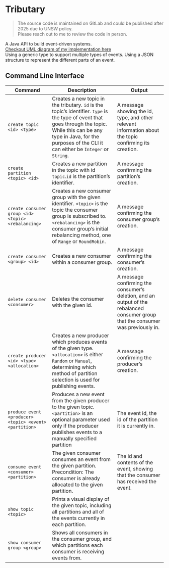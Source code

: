# Tributary
> The source code is maintained on GitLab and could be published after 2025 due to UNSW policy. </br>
Please reach out to me to review the code in person.

A Java API to build event-driven systems. <br/>
[Checkout UML diagram of my implementation here](https://drive.google.com/file/d/1RplnTzt38UexT7zDhYWakjefp2hCob3S/view?usp=sharing) <br/>
Using a generic type to support multiple types of events.
Using a JSON structure to represent the different parts of an event. <br/>

## Command Line Interface
| Command | Description | Output |
| ----- | ----- | ----- |
| `create topic <id> <type>` | Creates a new topic in the tributary. `id` is the topic’s identifier. `type` is the type of event that goes through the topic. While this can be any type in Java, for the purposes of the CLI it can either be `Integer` or `String`. | A message showing the id, type, and other relevant information about the topic confirming its creation. |
| `create partition <topic> <id>` | Creates a new partition in the topic with id `topic`.`id` is the partition’s identifier. | A message confirming the partition’s creation. |
| `create consumer group <id> <topic> <rebalancing>` | Creates a new consumer group with the given identifier. `<topic>` is the topic the consumer group is subscribed to. `<rebalancing>` is the consumer group’s initial rebalancing method, one of `Range` or `RoundRobin`. | A message confirming the consumer group’s creation. |
| `create consumer <group> <id>` | Creates a new consumer within a consumer group. | A message confirming the consumer’s creation.|
| `delete consumer <consumer>` | Deletes the consumer with the given id. | A message confirming the consumer’s deletion, and an output of the rebalanced consumer group that the consumer was previously in. |
| `create producer <id> <type> <allocation>` | Creates a new producer which produces events of the given type. `<allocation>` is either `Random` or `Manual`, determining which method of partition selection is used for publishing events. | A message confirming the producer’s creation. |
| `produce event <producer> <topic> <event> <partition>` | Produces a new event from the given producer to the given topic. `<partition>` is an optional parameter used only if the producer publishes events to a manually specified partition | The event id, the id of the partition it is currently in. |
| `consume event <consumer> <partition>` | The given consumer consumes an event from the given partition. Precondition: The consumer is already allocated to the given partition. | The id and contents of the event, showing that the consumer has received the event. |
| `show topic <topic>` | Prints a visual display of the given topic, including all partitions and all of the events currently in each partition. |
| `show consumer group <group>` | Shows all consumers in the consumer group, and which partitions each consumer is receiving events from. |
